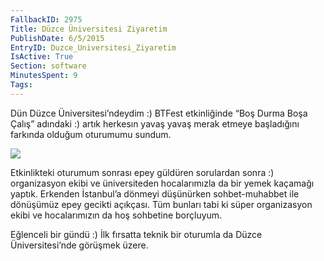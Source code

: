 ```yaml
---
FallbackID: 2975
Title: Düzce Üniversitesi Ziyaretim
PublishDate: 6/5/2015
EntryID: Duzce_Universitesi_Ziyaretim
IsActive: True
Section: software
MinutesSpent: 9
Tags: 
---
```

Dün Düzce Üniversitesi’ndeydim :) BTFest etkinliğinde “Boş Durma Boşa Çalış” adındaki :) artık herkesın yavaş yavaş merak etmeye başladığını farkında olduğum oturumumu sundum.

![](http://blob.daron.yondem.com/assets/2975/duzce)

Etkinlikteki oturumum sonrası epey güldüren sorulardan sonra :) organizasyon ekibi ve üniversiteden hocalarımızla da bir yemek kaçamağı yaptık. Erkenden İstanbul’a dönmeyi düşünürken sohbet-muhabbet ile dönüşümüz epey gecikti açıkçası. Tüm bunları tabi ki süper organizasyon ekibi ve hocalarımızın da hoş sohbetine borçluyum. 

Eğlenceli bir gündü :) İlk fırsatta teknik bir oturumla da Düzce Üniversitesi’nde görüşmek üzere.

